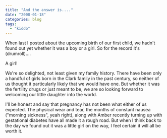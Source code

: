 ```yaml
---
title: "And the answer is...."
date: "2008-01-18"
categories: blog
tags:
  - "kiddo"
---
```


When last I posted about the upcoming birth of our first child, we hadn't found out yet whether it was a boy or a girl. So for the record it's (drumroll)....

A girl!

We're so delighted, not least given my family history. There have been only a handful of girls born in the Clark family in the past century, so neither of us thought it particularly likely that we would have one. But whether it was the fertility drugs or just meant to be, we are so looking forward to welcoming our little daughter into the world.

I'll be honest and say that pregnancy has not been what either of us expected. The physical wear and tear, the months of constant nausea ("morning sickness", yeah right), along with Amber recently turning up with gestational diabetes have all made it a rough road. But when I think back to the day we found out it was a little girl on the way, I feel certain it will all be worth it.
